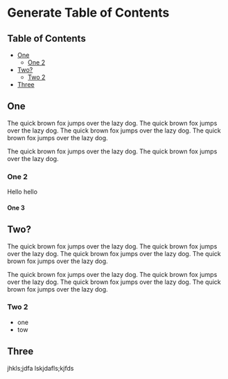 # Generate Table of Contents

## Table of Contents

- [One](#one)
  - [One 2](#one-2)
- [Two?](#two)
  - [Two 2](#two-2)
- [Three](#three)

## One

The quick brown fox jumps over the lazy dog. The quick brown fox jumps over the lazy dog. The quick brown fox jumps over the lazy dog. The quick brown fox jumps over the lazy dog.

The quick brown fox jumps over the lazy dog. The quick brown fox jumps over the lazy dog.

### One 2

Hello hello

#### One 3

## Two?

The quick brown fox jumps over the lazy dog. The quick brown fox jumps over the lazy dog. The quick brown fox jumps over the lazy dog. The quick brown fox jumps over the lazy dog.

The quick brown fox jumps over the lazy dog. The quick brown fox jumps over the lazy dog. The quick brown fox jumps over the lazy dog. The quick brown fox jumps over the lazy dog.

### Two 2

- one
- tow

## Three

jhkls;jdfa lskjdafls;kjfds
